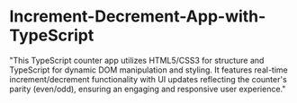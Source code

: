 # Increment-Decrement-App-with-TypeScript
"This TypeScript counter app utilizes HTML5/CSS3 for structure and TypeScript for dynamic DOM manipulation and styling. It features real-time increment/decrement  functionality with UI updates reflecting the counter's parity (even/odd), ensuring an engaging and responsive user experience."
